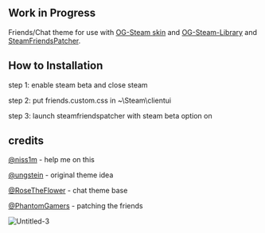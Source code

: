 ## Work in Progress

Friends/Chat theme for use with [OG-Steam skin](https://github.com/ungstein/OG-Steam) and
[OG-Steam-Library](https://github.com/ungstein/OG-Steam) and [SteamFriendsPatcher](https://github.com/PhantomGamers/SteamFriendsPatcher).

## How to Installation

step 1: enable steam beta and close steam

step 2: put friends.custom.css in ~\Steam\clientui

step 3: launch steamfriendspatcher with steam beta option on


## credits
[@niss1m](https://github.com/niss1m) - help me on this

[@ungstein](https://github.com/ungstein) - original theme idea 

[@RoseTheFlower](https://github.com/RoseTheFlower) - chat theme base

[@PhantomGamers](https://github.com/PhantomGamers) - patching the friends 

![Untitled-3](https://user-images.githubusercontent.com/49638699/114433559-a5113700-9bca-11eb-9a7b-985b4c9dde5b.png)


